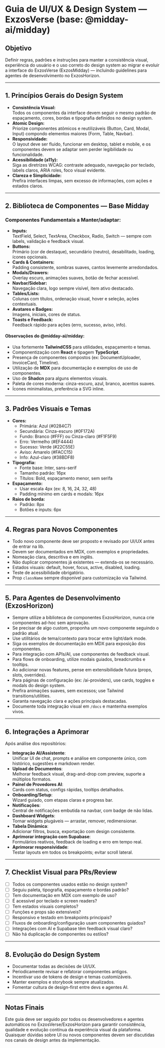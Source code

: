 # Guia de UI/UX & Design System — ExzosVerse (base: @midday-ai/midday)

## Objetivo

Definir regras, padrões e instruções para manter a consistência visual, experiência do usuário e o uso correto do design system ao migrar e evoluir a interface do ExzosVerse (ExzosMidday) — incluindo guidelines para agentes de desenvolvimento no ExzosHorizon.

---

## 1. Princípios Gerais do Design System

- **Consistência Visual:**  
  Todos os componentes da interface devem seguir o mesmo padrão de espaçamento, cores, bordas e tipografia definidos no design system.
- **Atomic Design:**  
  Priorize componentes atômicos e reutilizáveis (Button, Card, Modal, Input) compondo elementos maiores (Form, Table, Navbar).
- **Responsividade:**  
  O layout deve ser fluido, funcionar em desktop, tablet e mobile, e os componentes devem se adaptar sem perder legibilidade ou funcionalidade.
- **Acessibilidade (a11y):**  
  Siga as diretrizes WCAG: contraste adequado, navegação por teclado, labels claros, ARIA roles, foco visual evidente.
- **Clareza e Simplicidade:**  
  Prefira interfaces limpas, sem excesso de informações, com ações e estados claros.

---

## 2. Biblioteca de Componentes — Base Midday

### Componentes Fundamentais a Manter/adaptar:

- **Inputs:**  
  TextField, Select, TextArea, Checkbox, Radio, Switch — sempre com labels, validação e feedback visual.
- **Buttons:**  
  Primário (cor de destaque), secundário (neutro), desabilitado, loading, ícones opcionais.
- **Cards & Containers:**  
  Padding consistente, sombras suaves, cantos levemente arredondados.
- **Modals/Drawers:**  
  Overlay escuro, animações suaves, botão de fechar acessível.
- **Navbar/Sidebar:**  
  Navegação clara, logo sempre visível, item ativo destacado.
- **Tables/Lists:**  
  Colunas com títulos, ordenação visual, hover e seleção, ações contextuais.
- **Avatares e Badges:**  
  Imagens, iniciais, cores de status.
- **Toasts e Feedback:**  
  Feedback rápido para ações (erro, sucesso, aviso, info).

#### Observações do @midday-ai/midday:

- Usa fortemente **TailwindCSS** para utilidades, espaçamento e temas.
- Componentização com **React** e tipagem **TypeScript**.
- Presença de componentes compostos (ex: DocumentUploader, InvoiceCard, Timeline).
- Utilização de **MDX** para documentação e exemplos de uso de componentes.
- Uso de **Shadcn** para alguns elementos visuais.
- Paleta de cores moderna: cinza-escuro, azul, branco, acentos suaves.
- Ícones minimalistas, preferência a SVG inline.

---

## 3. Padrões Visuais e Temas

- **Cores:**
  - Primária: Azul (#0284C7)
  - Secundária: Cinza-escuro (#0F172A)
  - Fundo: Branco (#FFF) ou Cinza-claro (#F1F5F9)
  - Erro: Vermelho (#EF4444)
  - Sucesso: Verde (#22C55E)
  - Aviso: Amarelo (#FACC15)
  - Info: Azul-claro (#38BDF8)
- **Tipografia:**
  - Fonte base: Inter, sans-serif
  - Tamanho padrão: 16px
  - Títulos: Bold, espaçamento menor, sem serifa
- **Espaçamento:**
  - Usar escala 4px (ex: 8, 16, 24, 32, 48)
  - Padding mínimo em cards e modals: 16px
- **Raios de borda:**
  - Padrão: 8px
  - Botões e inputs: 6px

---

## 4. Regras para Novos Componentes

- Todo novo componente deve ser proposto e revisado por UI/UX antes de entrar na lib.
- Devem ser documentados em MDX, com exemplos e propriedades.
- Nomeação clara, descritiva e em inglês.
- Não duplicar componentes já existentes — extenda-os se necessário.
- Estados visuais: default, hover, focus, active, disabled, loading.
- Teste de acessibilidade obrigatório.
- Prop `className` sempre disponível para customização via Tailwind.

---

## 5. Para Agentes de Desenvolvimento (ExzosHorizon)

- Sempre utilize a biblioteca de componentes ExzosHorizon, nunca crie componentes ad-hoc sem aprovação.
- Se precisar de algo custom, proponha um novo componente seguindo o padrão atual.
- Use utilitários de tema/contexto para trocar entre light/dark mode.
- Siga os exemplos de documentação em MDX para exposição dos componentes.
- Para integração com APIs/AI, use componentes de feedback visual.
- Para flows de onboarding, utilize modais guiados, breadcrumbs e tooltips.
- Ao adicionar novas features, pense em extensibilidade futura (props, slots, overrides).
- Para páginas de configuração (ex: /ai-providers), use cards, toggles e modals do design system.
- Prefira animações suaves, sem excessos; use Tailwind transitions/utilities.
- Garanta navegação clara e ações principais destacadas.
- Documente toda integração visual em `/docs` e mantenha exemplos vivos.

---

## 6. Integrações a Aprimorar

Após análise dos repositórios:

- **Integração AI/Assistente**:  
  Unificar UI de chat, prompts e análise em componente único, com histórico, sugestões e markdown render.
- **Upload de Documentos**:  
  Melhorar feedback visual, drag-and-drop com preview, suporte a múltiplos formatos.
- **Painel de Provedores AI**:  
  Cards com status, configs rápidas, tooltips detalhados.
- **Onboarding/Setup**:  
  Wizard guiado, com etapas claras e progress bar.
- **Notificações**:  
  Central de notificações embutida na navbar, com badge de não lidas.
- **Dashboard Widgets**:  
  Tornar widgets plugáveis — arrastar, remover, redimensionar.
- **Tabela Dinâmica**:  
  Adicionar filtros, busca, exportação com design consistente.
- **Aprimorar integração com Supabase**:  
  Formulários reativos, feedback de loading e erro em tempo real.
- **Aprimorar responsividade**:  
  Testar layouts em todos os breakpoints; evitar scroll lateral.

---

## 7. Checklist Visual para PRs/Review

- [ ] Todos os componentes usados estão no design system?
- [ ] Seguiu paleta, tipografia, espaçamento e bordas padrão?
- [ ] Tem documentação em MDX com exemplo de uso?
- [ ] É acessível por teclado e screen readers?
- [ ] Tem estados visuais completos?
- [ ] Funções e props são extensíveis?
- [ ] Responsivo e testado em breakpoints principais?
- [ ] Fluxos de onboarding/configuração usam componentes guiados?
- [ ] Integrações com AI e Supabase têm feedback visual claro?
- [ ] Não há duplicação de componentes ou estilos?

---

## 8. Evolução do Design System

- Documentar todas as decisões de UI/UX.
- Periodicamente revisar e refatorar componentes antigos.
- Incentivar uso de tokens de design e temas customizáveis.
- Manter exemplos e storybook sempre atualizados.
- Fomentar cultura de design-first entre devs e agentes AI.

---

## Notas Finais

Este guia deve ser seguido por todos os desenvolvedores e agentes automáticos no ExzosVerse/ExzosHorizon para garantir consistência, qualidade e evolução contínua da experiência visual da plataforma.  
Quaisquer dúvidas sobre UI ou novos componentes devem ser discutidas nos canais de design antes da implementação.
